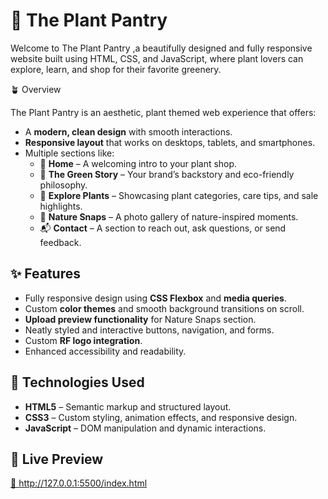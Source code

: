 # 🌿 The Plant Pantry

Welcome to The Plant Pantry ,a beautifully designed and fully responsive website built using HTML, CSS, and JavaScript, where plant lovers can explore, learn, and shop for their favorite greenery.

 🪴 Overview

The Plant Pantry is an aesthetic, plant themed web experience that offers:
- A **modern, clean design** with smooth interactions.
- **Responsive layout** that works on desktops, tablets, and smartphones.
- Multiple sections like:
  - 🌱 **Home** – A welcoming intro to your plant shop.
  - 🌿 **The Green Story** – Your brand’s backstory and eco-friendly philosophy.
  - 🪻 **Explore Plants** – Showcasing plant categories, care tips, and sale highlights.
  - 📸 **Nature Snaps** – A photo gallery of nature-inspired moments.
  - 📬 **Contact** – A section to reach out, ask questions, or send feedback.

## ✨ Features

- Fully responsive design using **CSS Flexbox** and **media queries**.
- Custom **color themes** and smooth background transitions on scroll.
- **Upload preview functionality** for Nature Snaps section.
- Neatly styled and interactive buttons, navigation, and forms.
- Custom **RF logo integration**.
- Enhanced accessibility and readability.

## 🚀 Technologies Used

- **HTML5** – Semantic markup and structured layout.
- **CSS3** – Custom styling, animation effects, and responsive design.
- **JavaScript** – DOM manipulation and dynamic interactions.

## 📸 Live Preview

[🔗 http://127.0.0.1:5500/index.html ](#) 




